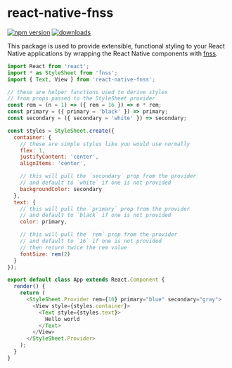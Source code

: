 # react-native-fnss
[![npm version](https://badge.fury.io/js/react-native-fnss.svg)](http://badge.fury.io/js/react-native-fnss)
[![downloads](http://img.shields.io/npm/dm/react-native-fnss.svg)](https://www.npmjs.com/package/react-native-fnss)

This package is used to provide extensible, functional styling to your React
Native applications by wrapping the React Native components with
[fnss](https://www.npmjs.com/package/fnss).

``` javascript
import React from 'react';
import * as StyleSheet from 'fnss';
import { Text, View } from 'react-native-fnss';

// these are helper functions used to derive styles
// from props passed to the StyleSheet provider
const rem = (n = 1) => ({ rem = 16 }) => n * rem;
const primary = ({ primary = 'black' }) => primary;
const secondary = ({ secondary = 'white' }) => secondary;

const styles = StyleSheet.create({
  container: {
    // these are simple styles like you would use normally
    flex: 1,
    justifyContent: 'center',
    alignItems: 'center',

    // this will pull the `secondary` prop from the provider
    // and default to `white` if one is not provided
    backgroundColor: secondary
  },
  text: {
    // this will pull the `primary` prop from the provider
    // and default to `black` if one is not provided
    color: primary,

    // this will pull the `rem` prop from the provider
    // and default to `16` if one is not provided
    // then return twice the rem value
    fontSize: rem(2)
  }
});

export default class App extends React.Component {
  render() {
    return (
      <StyleSheet.Provider rem={10} primary="blue" secondary="gray">
        <View style={styles.container}>
          <Text style={styles.text}>
            Hello world
          </Text>
        </View>
      </StyleSheet.Provider>
    );
  }
}
```
